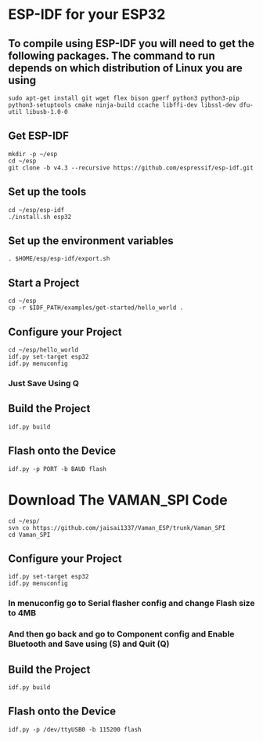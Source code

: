 # ESP-IDF for your ESP32
## To compile using ESP-IDF you will need to get the following packages. The command to run depends on which distribution of Linux you are using 
```
sudo apt-get install git wget flex bison gperf python3 python3-pip python3-setuptools cmake ninja-build ccache libffi-dev libssl-dev dfu-util libusb-1.0-0
```
## Get ESP-IDF
```
mkdir -p ~/esp
cd ~/esp
git clone -b v4.3 --recursive https://github.com/espressif/esp-idf.git
```
## Set up the tools
```
cd ~/esp/esp-idf
./install.sh esp32
```
## Set up the environment variables
```
. $HOME/esp/esp-idf/export.sh
```
## Start a Project 
```
cd ~/esp
cp -r $IDF_PATH/examples/get-started/hello_world .
```
## Configure your Project
```
cd ~/esp/hello_world
idf.py set-target esp32
idf.py menuconfig
```
### Just Save Using Q
## Build the Project
```
idf.py build
```
## Flash onto the Device
```
idf.py -p PORT -b BAUD flash
```
# Download The VAMAN_SPI Code
```
cd ~/esp/
svn co https://github.com/jaisai1337/Vaman_ESP/trunk/Vaman_SPI
cd Vaman_SPI
```
## Configure your Project
```
idf.py set-target esp32
idf.py menuconfig
```
### In menuconfig go to Serial flasher config and change Flash size to 4MB
### And then go back and go to Component config and Enable Bluetooth and Save using (S) and Quit (Q) 
## Build the Project
```
idf.py build
```
## Flash onto the Device
```
idf.py -p /dev/ttyUSB0 -b 115200 flash
```

